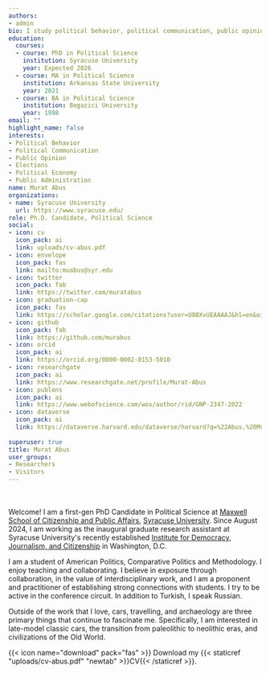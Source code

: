 ```yaml
---
authors:
- admin
bio: I study political behavior, political communication, public opinion, elections, political economy, and public administration.
education:
  courses:
  - course: PhD in Political Science
    institution: Syracuse University
    year: Expected 2026
  - course: MA in Political Science
    institution: Arkansas State University
    year: 2021
  - course: BA in Political Science
    institution: Bogazici University
    year: 1998
email: ""
highlight_name: false
interests:
- Political Behavior
- Political Communication
- Public Opinion
- Elections
- Political Economy
- Public Administration
name: Murat Abus
organizations:
- name: Syracuse University
  url: https://www.syracuse.edu/
role: Ph.D. Candidate, Political Science
social:
- icon: cv
  icon_pack: ai
  link: uploads/cv-abus.pdf
- icon: envelope
  icon_pack: fas
  link: mailto:muabus@syr.edu 
- icon: twitter
  icon_pack: fab
  link: https://twitter.com/muratabus
- icon: graduation-cap
  icon_pack: fas
  link: https://scholar.google.com/citations?user=U80XvUEAAAAJ&hl=en&oi=ao
- icon: github
  icon_pack: fab
  link: https://github.com/murabus
- icon: orcid
  icon_pack: ai
  link: https://orcid.org/0000-0002-0153-5010
- icon: researchgate
  icon_pack: ai
  link: https://www.researchgate.net/profile/Murat-Abus
- icon: publons
  icon_pack: ai
  link: https://www.webofscience.com/wos/author/rid/GNP-2347-2022
- icon: dataverse
  icon_pack: ai
  link: https://dataverse.harvard.edu/dataverse/harvard?q=%22Abus,%20Murat%22
  
superuser: true
title: Murat Abus
user_groups:
- Researchers
- Visitors
---
```


</br ></br > Welcome! I am a first-gen PhD Candidate in Political Science at [Maxwell School of Citizenship and Public Affairs](https://www.maxwell.syr.edu/academics/political-science-department), [Syracuse University](https://www.syracuse.edu). Since August 2024, I am working as the inaugural graduate research assistant at Syracuse University's recently established [Institute for Democracy, Journalism, and Citizenship](https://idjc.syracuse.edu) in Washington, D.C. 

I am a student of American Politics, Comparative Politics and Methodology. I enjoy teaching and collaborating. I believe in exposure through collaboration, in the value of interdisciplinary work, and I am a proponent and practitioner of establishing strong connections with students. I try to be active in the conference circuit. In addition to Turkish, I speak Russian.

Outside of the work that I love, cars, travelling, and archaeology are three primary things that continue to fascinate me. Specifically, I am interested in late-model classic cars, the transition from paleolithic to neolithic eras, and civilizations of the Old World.

{{< icon name="download" pack="fas" >}} Download my {{< staticref "uploads/cv-abus.pdf" "newtab" >}}CV{{< /staticref >}}.
